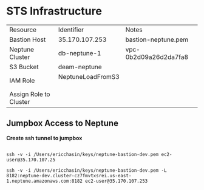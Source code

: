# STS Infrastructure

<table><tbody><tr><td>Resource</td><td>Identifier</td><td>Notes</td></tr><tr><td>Bastion Host</td><td>35.170.107.253</td><td>bastion-neptune.pem</td></tr><tr><td>Neptune Cluster</td><td>db-neptune-1</td><td>vpc-0b2d09a26d2da7fa8</td></tr><tr><td>S3 Bucket</td><td>deam-neptune</td><td>&nbsp;</td></tr><tr><td>IAM Role</td><td>NeptuneLoadFromS3<br>&nbsp;</td><td>&nbsp;</td></tr><tr><td>Assign Role to Cluster</td><td>&nbsp;</td><td>&nbsp;</td></tr></tbody></table>

## Jumpbox Access to Neptune

**Create ssh tunnel to jumpbox**

```

ssh -v -i /Users/ericchasin/keys/neptune-bastion-dev.pem ec2-user@35.170.107.25
```

```
ssh -v -i /Users/ericchasin/keys/neptune-bastion-dev.pem -L 8182:neptune-dev.cluster-cz7fmvtxsrei.us-east-1.neptune.amazonaws.com:8182 ec2-user@35.170.107.253
```